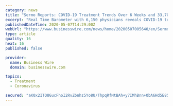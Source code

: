 ```yaml
---
category: news
title: "Sermo Reports: COVID-19 Treatment Trends Over 6 Weeks and 33,700 Interviews: Usage, Efficacy and Safety Perceptions of Most-Used Therapies"
excerpt: "Real Time Barometer with 6,150 physicians reveals COVID-19 treatment patterns among frontline physicians. In tota"
publishedDateTime: 2020-05-07T14:29:00Z
webUrl: "https://www.businesswire.com/news/home/20200507005640/en/Sermo-Reports-COVID-19-Treatment-Trends-6-Weeks"
type: article
quality: 16
heat: 16
published: false

provider:
  name: Business Wire
  domain: businesswire.com

topics:
  - Treatment
  - Coronavirus

secured: "aK0x2ITQ8GucFhoI2RvZbnhz5Yo8U/ThpqRfNtBAh+y7IMhBnn+ObA6Hd5E85y2bU26Mh+aLeaLqiPDf5iuke1wXKkZ8xJE/cLtRxu2R+cXd1NSZpLC31kZWmQi2x+Gk+MdqwAIuMSguVf4xzLOQz541Ytb0a1H0Gy28zogs4yicUV7vDEH1/pw0mNXIgIt+os4Zm/JiVxfyxmjOk7IHsMsnma1C4mfIYZcWBcyJon+W2v3xDq3qmvAco2OHu7hwnSogLjSqfQxVnEwevi+BzQjixkHrIpEyW/Hq/zUYIrOVPZ1ljVM5k8e4GcwRtsAzZ833Y01McEeCheIg9KKXiO+pBlC5oXcwnyUhlQA4vMRZucD5siLOFxkLsVH0Xzd3Elan/u1TKRtNXGLIJ/sYtXlNKM9OxBuucYelkXp69Cm+lCt9KrOi73EbFTv1+7u19t+XGLI2PgFCIV1mT16qFrfJ4jNTwkAifGNfLN5B1mU=;EsliNMgXTOk8P5ij/Rtshg=="
---
```


